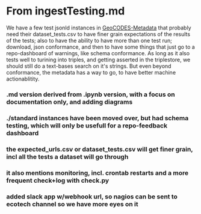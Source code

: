 # From ingestTesting.md

We have a few test jsonld instances in 
[GeoCODES-Metadata](https://github.com/earthcube/GeoCODES-Metadatatree/main/metadata) that probably need their dataset_tests.csv to have finer grain expectations of the results of the tests; also to have the ability to have more than one test run; download, json conformance, and then to have some things that just go to a repo-dashboard of warnings, like schema conformance.
 As long as it also tests well to turining into triples, and getting asserted in the triplestore, we should still do a text-bases search on it's strings.
 But even beyond conformance, the metadata has a way to go, to have better machine actionablitity.

### .md version derived from .ipynb version, with a focus on documentation only, and adding diagrams
### ./standard instances have been moved over, but had schema testing, which will only be usefull for a repo-feedback dashboard
### the expected_urls.csv or dataset_tests.csv will get finer grain, incl all the tests a dataset will go through
### it also mentions monitoring, incl. crontab restarts and a more frequent check+log with check.py
### added slack app w/webhook url, so nagios can be sent to ecotech channel so we have more eyes on it
